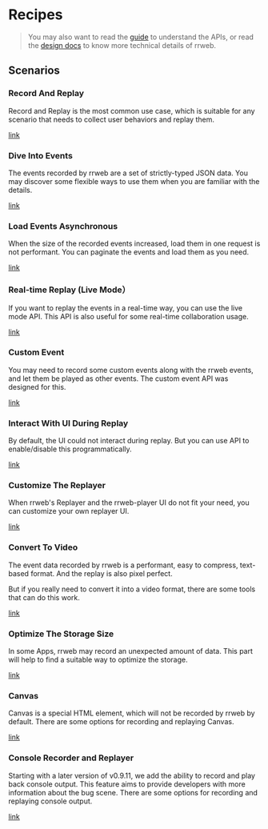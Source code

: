 # Recipes

> You may also want to read the [guide](../../guide.md) to understand the APIs, or read the [design docs](../) to know more technical details of rrweb.

## Scenarios

### Record And Replay

Record and Replay is the most common use case, which is suitable for any scenario that needs to collect user behaviors and replay them.

[link](./record-and-replay.md)

### Dive Into Events

The events recorded by rrweb are a set of strictly-typed JSON data. You may discover some flexible ways to use them when you are familiar with the details.

[link](./dive-into-event.md)

### Load Events Asynchronous

When the size of the recorded events increased, load them in one request is not performant. You can paginate the events and load them as you need.

[link](./pagination.md)

### Real-time Replay (Live Mode）

If you want to replay the events in a real-time way, you can use the live mode API. This API is also useful for some real-time collaboration usage.

[link](./live-mode.md)

### Custom Event

You may need to record some custom events along with the rrweb events, and let them be played as other events. The custom event API was designed for this.

[link](./custom-event.md)

### Interact With UI During Replay

By default, the UI could not interact during replay. But you can use API to enable/disable this programmatically.

[link](./interaction.md)

### Customize The Replayer

When rrweb's Replayer and the rrweb-player UI do not fit your need, you can customize your own replayer UI.

[link](./customize-replayer.md)

### Convert To Video

The event data recorded by rrweb is a performant, easy to compress, text-based format. And the replay is also pixel perfect.

But if you really need to convert it into a video format, there are some tools that can do this work.

[link](./export-to-video.md)

### Optimize The Storage Size

In some Apps, rrweb may record an unexpected amount of data. This part will help to find a suitable way to optimize the storage.

[link](./optimize-storage.md)

### Canvas

Canvas is a special HTML element, which will not be recorded by rrweb by default. There are some options for recording and replaying Canvas.

[link](./canvas.md)

### Console Recorder and Replayer

Starting with a later version of v0.9.11, we add the ability to record and play back console output. 
This feature aims to provide developers with more information about the bug scene. There are some options for recording and replaying console output.

[link](./console.md)